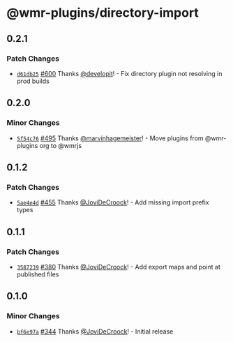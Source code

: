 # @wmr-plugins/directory-import

## 0.2.1

### Patch Changes

- [`d61db25`](https://github.com/preactjs/wmr/commit/d61db257e8bf544a0e530db5d132774db16dca99) [#600](https://github.com/preactjs/wmr/pull/600) Thanks [@developit](https://github.com/developit)! - Fix directory plugin not resolving in prod builds

## 0.2.0

### Minor Changes

- [`5f54c76`](https://github.com/preactjs/wmr/commit/5f54c76d4bb558ba335aeaf61208263f2e0b2d7c) [#495](https://github.com/preactjs/wmr/pull/495) Thanks [@marvinhagemeister](https://github.com/marvinhagemeister)! - Move plugins from @wmr-plugins org to @wmrjs

## 0.1.2

### Patch Changes

- [`5ae4e4d`](https://github.com/preactjs/wmr/commit/5ae4e4dc1c7553ed64d7dbbe7a05281e215d64b2) [#455](https://github.com/preactjs/wmr/pull/455) Thanks [@JoviDeCroock](https://github.com/JoviDeCroock)! - Add missing import prefix types

## 0.1.1

### Patch Changes

- [`3587239`](https://github.com/preactjs/wmr/commit/3587239c23c84f63a2f89d908553801b98a3b05a) [#380](https://github.com/preactjs/wmr/pull/380) Thanks [@JoviDeCroock](https://github.com/JoviDeCroock)! - Add export maps and point at published files

## 0.1.0

### Minor Changes

- [`bf6e97a`](https://github.com/preactjs/wmr/commit/bf6e97a5cf08876f08d3e11a123c53c8f34fdd20) [#344](https://github.com/preactjs/wmr/pull/344) Thanks [@JoviDeCroock](https://github.com/JoviDeCroock)! - Initial release
